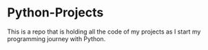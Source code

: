 # Python-Projects
This is a repo that is holding all the code of my projects as I start my programming journey with Python.
